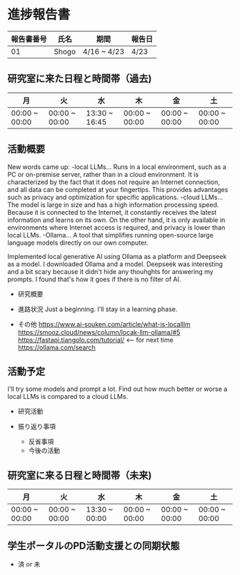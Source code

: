 # 進捗報告書


報告書番号 | 氏名   | 期間         | 報告日
----- | ---- | ---------- | ---
01    | Shogo | 4/16 ~ 4/23 | 4/23

## 研究室に来た日程と時間帯（過去)

月             | 火             | 水             | 木             | 金             | 土
------------- | ------------- | ------------- | ------------- | ------------- | -------------
00:00 ~ 00:00 | 00:00 ~ 00:00 | 13:30 ~ 16:45 | 00:00 ~ 00:00 | 00:00 ~ 00:00 | 00:00 ~ 00:00


## 活動概要
New words came up:
  -local LLMs... Runs in a local environment, such as a PC or on-premise server, rather than in a cloud environment.
  It is characterized by the fact that it does not require an Internet connection, and all data can be completed at your fingertips. This provides advantages such as privacy and optimization for specific applications.
  -cloud LLMs... The model is large in size and has a high information processing speed. Because it is connected to the Internet, it constantly receives the latest information and learns on its own. On the other hand, it is only available in environments where Internet access is required, and privacy is lower than local LLMs.
  -Ollama... A tool that simplifies running open-source large language models directly on our own computer.

Implemented local generative AI using Ollama as a platform and Deepseek as a model. I downloaded Ollama and a model. Deepseek was interesting and a bit scary because it didn't hide any thouhghts for answering my prompts. I found that's how it goes if there is no filter of AI.

- 研究概要

- 進路状況
Just a beginning. I'll stay in a learning phase.

- その他
https://www.ai-souken.com/article/what-is-localllm
https://smooz.cloud/news/column/locak-llm-ollama/#5
https://fastapi.tiangolo.com/tutorial/ <-- for next time
https://ollama.com/search

## 活動予定
I'll try some models and prompt a lot. Find out how much better or worse a local LLMs is compared to a cloud LLMs.

- 研究活動

- 振り返り事項

  - 反省事項
  - 今後の活動

## 研究室に来る日程と時間帯（未来)

月             | 火             | 水             | 木             | 金             | 土
------------- | ------------- | ------------- | ------------- | ------------- | -------------
00:00 ~ 00:00 | 00:00 ~ 00:00 | 13:30 ~ 00:00 | 00:00 ~ 00:00 | 00:00 ~ 00:00 | 00:00 ~ 00:00

## 学生ポータルのPD活動支援との同期状態

- 済 or 未
